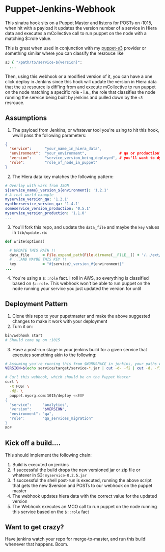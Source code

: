 # Puppet-Jenkins-Webhook
This sinatra hook sits on a Puppet Master and listens for POSTs on :1015, when hit with a payload it updates the version number of a service in Hiera data and executes a mCollective call to run puppet on the node with a matching $::role value. 

This is great when used in conjunction with my [puppet-s3](https://github.com/malnick/puppet-s3) provider or something similar where you can classify the resrouce like 

```ruby
s3 { "/path/to/service-${version}":
  ...
```

Then, using this webhook or a modified version of it, you can have a one click deploy in Jenkins since this hook will update the version in Hiera data that the ```s3``` resource is diff'ing from and execute mCollective to run puppet on the node matching a specific role - i.e., the role that classifies the node running the service being built by jenkins and pulled down by the ```s3``` resrouce. 

## Assumptions
1. The payload from Jenkins, or whatever tool you're using to hit this hook, wwill pass the following parameters:

```json
{
  "service":      "your_name_in_hiera_data",
  "environment":  "your_environment",               # qa or production?
  "version":      "service_version_being_deployed", # you'll want to dynamicaly generate this in jenkis
  "role":         "role_of_node_in_puppet"
}
```

2. The Hiera data key matches the following pattern:

```yaml
# Overlay with vars from JSON
${service_name}_version_${environment}: '1.2.1'
# A real-world example
myservice_version_qa: '1.2.1'
myotherservice_version_qa: '1.4.1'
someservice_version_production: '0.5.1'
myservice_version_production: '1.1.0'
...
```

3. You'll fork this repo, and update the ```data_file``` and maybe the ```key``` values in ```lib/update.rb```:

```ruby
def write(options)

  # UPDATE THIS PATH !!
  data_file      = File.expand_path(File.dirname(__FILE__)) + '/../ext/global.yaml'
  # ...AND MAYBE THIS KEY !!
  key            = "#{service}_version_#{environment}"
...
```

4. You're using a ```$::role``` fact. I roll in AWS, so everything is classified based on ```$::role```. This webhook won't be able to run puppet on the node running your service you just updated the version for until 
## Deployment Pattern
1. Clone this repo to your pupetmaster and make the above suggested changes to make it work with your deployment
2. Turn it on:

```bash
bin/webhook start
# Should come up on :1015
```

3. Have a post-run stage in your jenkins build for a given service that executes something akin to the following:

```sh
# Assuming you're running this from $WORKSPACE in jenkins, your paths will vary as well as your method of obtaining the version off the build.
VERSION=$(echo service/target/service-*.jar | cut -d- -f2 | cut -d. -f1,2,3)

# Curl this webhook, which should be on the Puppet Master
curl \
  -X POST \
  -d@- \
  puppet.myorg.com:1015/deploy <<EOF
{
  "service":     "analytics",
  "version":     "$VERSION",
  "environment": "qa",
  "role":        "qa_services_migration"
}
EOF
```

## Kick off a build....
This should implement the following chain:

1. Build is executed on jenkins
1. If successful the build drops the new versioned jar or zip file or whatever in S3: ```myservice-0.2.5.jar```
1. If successful the shell post-run is executed, running the above script that gets the new $version and POSTs to our webhook on the puppet master
1. The webhook updates hiera data with the correct value for the updated version
1. The Webhook executes an MCO call to run puppet on the node running this service based on the ```$::role``` fact

## Want to get crazy?
Have jenkins watch your repo for merge-to-master, and run this build whenever that happens. Boom. 

